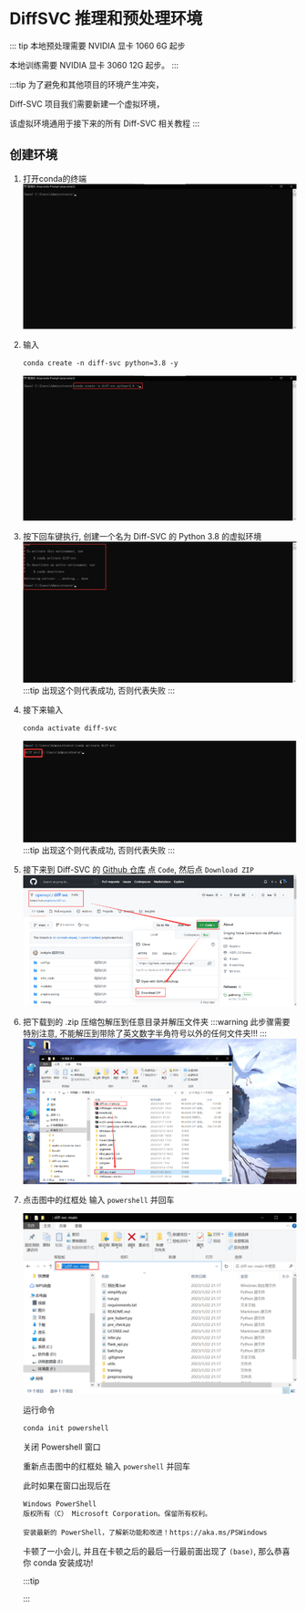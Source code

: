 # DiffSVC 推理和预处理环境

::: tip
本地预处理需要 NVIDIA 显卡 1060 6G 起步

本地训练需要 NVIDIA 显卡 3060 12G 起步。
:::

:::tip
为了避免和其他项目的环境产生冲突，

Diff-SVC 项目我们需要新建一个虚拟环境，

该虚拟环境通用于接下来的所有 Diff-SVC 相关教程
:::

## 创建环境

1. 打开conda的终端
    ![](env/1.png)

2. 输入 
    ```sh
    conda create -n diff-svc python=3.8 -y
    ```
    ![](env/2.png)

3. 按下回车键执行, 创建一个名为 Diff-SVC 的 Python 3.8 的虚拟环境
    ![](env/3.png)
    :::tip
    出现这个则代表成功, 否则代表失败
    :::

4. 接下来输入
    ```sh
    conda activate diff-svc
    ```
    ![](env/4.png)
    :::tip
    出现这个则代表成功, 否则代表失败
    :::
    
5. 接下来到 Diff-SVC 的 [Github 仓库](https://github.com/openvpi/diff-svc) 点 `Code`, 然后点 `Download ZIP`
    ![](env/5.png)

6. 把下载到的 .zip 压缩包解压到任意目录并解压文件夹
    :::warning
    此步骤需要特别注意, 不能解压到带除了英文数字半角符号以外的任何文件夹!!!
    :::
    ![](env/6.png)

7. 点击图中的红框处 输入 `powershell` 并回车

    ![](env/7.png)

    运行命令

    ```sh
    conda init powershell
    ```

    关闭 Powershell 窗口

    重新点击图中的红框处 输入 `powershell` 并回车

    此时如果在窗口出现后在

    ```txt
    Windows PowerShell
    版权所有（C） Microsoft Corporation。保留所有权利。

    安装最新的 PowerShell，了解新功能和改进！https://aka.ms/PSWindows
    ```
    卡顿了一小会儿, 并且在卡顿之后的最后一行最前面出现了 `(base)`, 那么恭喜你 conda 安装成功!

    :::tip
    
    :::